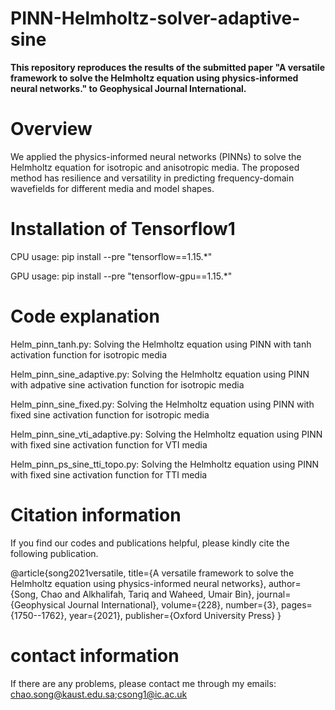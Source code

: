 # PINN-Helmholtz-solver-adaptive-sine
**This repository reproduces the results of the submitted paper "A versatile framework to solve the Helmholtz equation using physics-informed neural networks." to Geophysical Journal International.**

# Overview

We applied the physics-informed neural networks (PINNs) to solve the Helmholtz equation for isotropic and anisotropic media. The proposed method has resilience and versatility in predicting frequency-domain wavefields for different media and model shapes.


# Installation of Tensorflow1

CPU usage: pip install --pre "tensorflow==1.15.*"

GPU usage: pip install --pre "tensorflow-gpu==1.15.*"

# Code explanation

Helm_pinn_tanh.py: Solving the Helmholtz equation using PINN with tanh activation function for isotropic media

Helm_pinn_sine_adaptive.py: Solving the Helmholtz equation using PINN with adpative sine activation function for isotropic media

Helm_pinn_sine_fixed.py: Solving the Helmholtz equation using PINN with fixed sine activation function for isotropic media

Helm_pinn_sine_vti_adaptive.py: Solving the Helmholtz equation using PINN with fixed sine activation function for VTI media

Helm_pinn_ps_sine_tti_topo.py: Solving the Helmholtz equation using PINN with fixed sine activation function for TTI media

# Citation information

If you find our codes and publications helpful, please kindly cite the following publication.

@article{song2021versatile,
  title={A versatile framework to solve the Helmholtz equation using physics-informed neural networks},
  author={Song, Chao and Alkhalifah, Tariq and Waheed, Umair Bin},
  journal={Geophysical Journal International},
  volume={228},
  number={3},
  pages={1750--1762},
  year={2021},
  publisher={Oxford University Press}
}

# contact information
If there are any problems, please contact me through my emails: chao.song@kaust.edu.sa;csong1@ic.ac.uk
